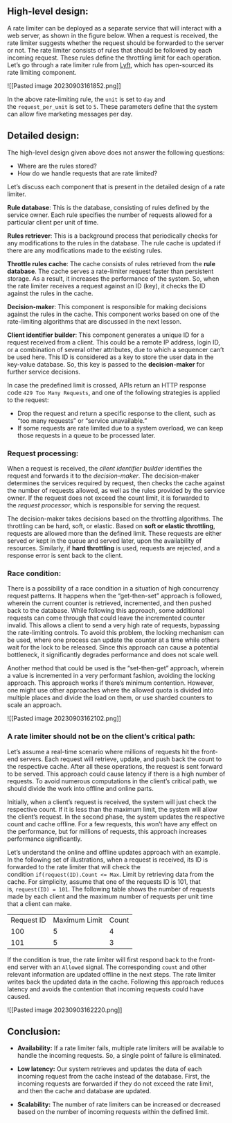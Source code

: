 ## High-level design:

A rate limiter can be deployed as a separate service that will interact with a web server, as shown in the figure below. When a request is received, the rate limiter suggests whether the request should be forwarded to the server or not. The rate limiter consists of rules that should be followed by each incoming request. These rules define the throttling limit for each operation. Let’s go through a rate limiter rule from [Lyft](https://github.com/envoyproxy/ratelimit), which has open-sourced its rate limiting component.

![[Pasted image 20230903161852.png]]

In the above rate-limiting rule, the `unit` is set to `day` and the `request_per_unit` is set to `5`. These parameters define that the system can allow five marketing messages per day.

## Detailed design:

The high-level design given above does not answer the following questions:

- Where are the rules stored?
- How do we handle requests that are rate limited?

Let’s discuss each component that is present in the detailed design of a rate limiter.

**Rule database**: This is the database, consisting of rules defined by the service owner. Each rule specifies the number of requests allowed for a particular client per unit of time.

**Rules retriever**: This is a background process that periodically checks for any modifications to the rules in the database. The rule cache is updated if there are any modifications made to the existing rules.

**Throttle rules cache**: The cache consists of rules retrieved from the **rule database**. The cache serves a rate-limiter request faster than persistent storage. As a result, it increases the performance of the system. So, when the rate limiter receives a request against an ID (key), it checks the ID against the rules in the cache.

**Decision-maker**: This component is responsible for making decisions against the rules in the cache. This component works based on one of the rate-limiting algorithms that are discussed in the next lesson.

**Client identifier builder**: This component generates a unique ID for a request received from a client. This could be a remote IP address, login ID, or a combination of several other attributes, due to which a sequencer can’t be used here. This ID is considered as a key to store the user data in the key-value database. So, this key is passed to the **decision-maker** for further service decisions.

In case the predefined limit is crossed, APIs return an HTTP response code `429 Too Many Requests`, and one of the following strategies is applied to the request:

- Drop the request and return a specific response to the client, such as “too many requests” or “service unavailable.”
- If some requests are rate limited due to a system overload, we can keep those requests in a queue to be processed later.

### Request processing:

When a request is received, the _client identifier builder_ identifies the request and forwards it to the _decision-maker_. The decision-maker determines the services required by request, then checks the cache against the number of requests allowed, as well as the rules provided by the service owner. If the request does not exceed the count limit, it is forwarded to the _request processor_, which is responsible for serving the request.

The decision-maker takes decisions based on the throttling algorithms. The throttling can be hard, soft, or elastic. Based on **soft or elastic throttling**, requests are allowed more than the defined limit. These requests are either served or kept in the queue and served later, upon the availability of resources. Similarly, if **hard throttling** is used, requests are rejected, and a response error is sent back to the client.

### Race condition:

There is a possibility of a race condition in a situation of high concurrency request patterns. It happens when the “get-then-set” approach is followed, wherein the current counter is retrieved, incremented, and then pushed back to the database. While following this approach, some additional requests can come through that could leave the incremented counter invalid. This allows a client to send a very high rate of requests, bypassing the rate-limiting controls. To avoid this problem, the locking mechanism can be used, where one process can update the counter at a time while others wait for the lock to be released. Since this approach can cause a potential bottleneck, it significantly degrades performance and does not scale well.

Another method that could be used is the “set-then-get” approach, wherein a value is incremented in a very performant fashion, avoiding the locking approach. This approach works if there’s minimum contention. However, one might use other approaches where the allowed quota is divided into multiple places and divide the load on them, or use sharded counters to scale an approach.

![[Pasted image 20230903162102.png]]

### A rate limiter should not be on the client’s critical path:

Let’s assume a real-time scenario where millions of requests hit the front-end servers. Each request will retrieve, update, and push back the count to the respective cache. After all these operations, the request is sent forward to be served. This approach could cause latency if there is a high number of requests. To avoid numerous computations in the client’s critical path, we should divide the work into offline and online parts.

Initially, when a client’s request is received, the system will just check the respective count. If it is less than the maximum limit, the system will allow the client’s request. In the second phase, the system updates the respective count and cache offline. For a few requests, this won’t have any effect on the performance, but for millions of requests, this approach increases performance significantly.

Let’s understand the online and offline updates approach with an example. In the following set of illustrations, when a request is received, its ID is forwarded to the rate limiter that will check the condition `if(request(ID).Count <= Max`. Limit by retrieving data from the cache. For simplicity, assume that one of the requests ID is 101, that is, `request(ID) = 101`. The following table shows the number of requests made by each client and the maximum number of requests per unit time that a client can make.

|   |   |   |
|---|---|---|
|Request ID|Maximum Limit|Count|
|100|5|4|
|101|5|3|

If the condition is true, the rate limiter will first respond back to the front-end server with an `Allowed` signal. The corresponding `count` and other relevant information are updated offline in the next steps. The rate limiter writes back the updated data in the cache. Following this approach reduces latency and avoids the contention that incoming requests could have caused.

![[Pasted image 20230903162220.png]]

## Conclusion:

- **Availability:** If a rate limiter fails, multiple rate limiters will be available to handle the incoming requests. So, a single point of failure is eliminated.
    
- **Low latency:** Our system retrieves and updates the data of each incoming request from the cache instead of the database. First, the incoming requests are forwarded if they do not exceed the rate limit, and then the cache and database are updated.
    
- **Scalability:** The number of rate limiters can be increased or decreased based on the number of incoming requests within the defined limit.
